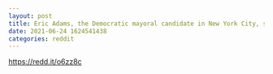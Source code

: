 ```yaml
--- 
layout: post 
title: Eric Adams, the Democratic mayoral candidate in New York City, stated he would transform the city into a Bitcoin hub within a year, competing with Miami for the title of US crypto epicenter. 
date: 2021-06-24 1624541438 
categories: reddit 
--- 
```

https://redd.it/o6zz8c